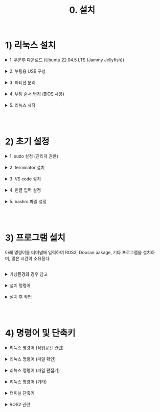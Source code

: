 # <center>0. 설치</center>

<br/>
<!------------------------------------------------------------------->

# 1) 리눅스 설치

<!------------------------------------------------------------------->
<details>
<summary>1. 우분투 다운로드 (Ubuntu 22.04.5 LTS (Jammy Jellyfish))</summary>

1. 해당 링크를 통해 iso 파일 다운로드 (ubuntu-22.04.5-desktop-amd64.iso)  
https://releases.ubuntu.com/jammy/
</details>

<br/>
<!------------------------------------------------------------------->
<details>
<summary>2. 부팅용 USB 구성</summary>

1) 부팅용 USB 준비 (4GB 이상)  
2) Rufus 다운로드 : https://rufus.ie/en/
3) 컴퓨터와 USB 연결 후 Rufus 실행     
4) 앞서 설치한 ubuntu-22.04.5-desktop-amd64.iso 파일을 선택 후 '시작'버튼 클릭     
</details>

<br/>
<!------------------------------------------------------------------->
<details>
<summary>3. 파티션 분리</summary>

1. 하드 디스트 파티션 만들기 및 포맷
2. 파티션 우클릭 후 볼륨 축소
3. 리눅스를 설치할 만큼의 디스크 할당
</details>

<br/>
<!------------------------------------------------------------------->
<details>
<summary>4. 부팅 순서 변경 (BIOS 사용)</summary>

1. 윈도우 OS 종료
2. 부팅용 USB 연결
3. 컴퓨터 시작
4. F2로 BIOS 진입 (메인보드 종류에 따라 상이)
5. Security 메뉴 진입
6. Secure Boot Configuration 클릭
7. Secure Boot Option을 Disabled로 변경 (리눅스 안 쓸때는 원상복귀)
8. Boot 메뉴 진입
9. 리눅스 OS 설치용 USB를 우선순위 1로 변경 후 저장 (설치 완료 후 원상복귀)
10. 재시작
</details>

<br/>
<!------------------------------------------------------------------->
<details>
<summary>5. 리눅스 시작</summary>

1. Welcome : English, install Ubuntu
2. Keyboard layout : English(US), English(US)
3. Updates and other software : Normal installation
4. Installation type : Something else - free space 선택 후 "+" 클릭
5. Create partition : Size*, Primary, Beginning of this space, swap area  
> Size : 102,400MB (100GB) (임의 설정)  
> Type for the new partition : Primary  
> Location for the new partition : Beginning of this space  
> Use as : Ext4 journaling file system  
Mount point : /
6. Where are you? : Seoul
7. Who are you? : name, password 설정 (영어로 설정, 본 가이드에서는 전부 'asd'로 설정)
8. Welcome to Ubuntu : 설치 기다리기
9. Installation Complete : Restart Now (재시작)
10. Online Accounts : Skip
11. Livepatch : Next
12. Help improve Ubuntu : No, don't send system info – Next
</details>

<br/><br/>
<!------------------------------------------------------------------->

# 2) 초기 설정

<!------------------------------------------------------------------->
<details>
<summary>1. sudo 설정 (관리자 권한)</summary>

관리자 설정 페이지 열기
``` bash
$ sudo visudo
```
열린 파일에 아래 내용 추가
``` bash
# asd 대신 사용자 이름 지정

# root ALL=(ALL:ALL) ALL 를 찾은 뒤, 이 바로 아래 해당 문구 추가
asd ALL=(ALL:ALL) ALL # sudo 명령어를 사용할 수 있는 권한 부여

# bashrc 파일 제일 아래부분에 해당 문구 추가
asd ALL=NOPASSWD: ALL # password 입력 생략

# Ctrl + x (저장 후 종료)
```
</details>

<br/>
<!------------------------------------------------------------------->
<details>
<summary>2. terminator 설치</summary>

``` bash
$ sudo apt install terminator -y
```
</details>

<br/>
<!------------------------------------------------------------------->
<details>
<summary>3. VS code 설치</summary>

#### 다운로드 : 해당 링크에서 vscode.deb 다운로드  
https://code.visualstudio.com/docs/?dv=linux64_deb

#### 설치 (터미널 사용)  
(code_1.94.2-1728494015_amd64 대신 직접 다운받은 파일의 이름 지정)
``` bash
$ cd Downloads && sudo apt install ./code_1.94.2-1728494015_amd64.deb
```
</details>

<br/>
<!------------------------------------------------------------------->
<details>
<summary>4. 한글 입력 설정</summary>

1. Settings - Region&Laguage - Manage Installed Language - Install/Remove Languages... - Korean - Apply - (설치) - 한국어확인 - close - roboot
2. Terminal - ibus-setup - Input Method - Add - Korean - Hangul - Add - Close
3. Settings - Keyboard - '+' - Korean - Korea (Hangul) - Add
4. 우측상단 - Hangul mode (on)
</details>

<br/>
<!------------------------------------------------------------------->
<details>
<summary>5. bashrc 파일 설정</summary>

bashrc는 terminal 실행시 자동으로 실행되는 파일이며, 해당 과정을 통해서 ROS2 사용을 보조하기 위한 명령어를 지정.  
#### bashrc 파일 열기
```bash
$ code ~/.bashrc
```
#### bashrc 수정 (내용추가) : .bashrc 파일 최하단에 다음 내용 추가 후 저장
```bash
echo "bashrc is reloaded!"
echo "==================="
echo "if you want to use ROS2(ID=13), type the command \"rt\""
echo "if you want to reload the bashrc, type the command \"sb\""
echo "if you want to open the bashrc, type the command \"cb\""
alias cb="code ~/.bashrc"
alias sb="source ~/.bashrc"
alias cb="code ~/.bashrc"
alias ros_domain="export ROS_DOMAIN_ID=13; echo \"ROS_DOMAIN_ID=13\""
rw() {
cd ~/ros2_ws
export PYTHONPATH=$PYTHONPATH:~/ros2_ws/install/common2/lib/common2/imp
source /opt/ros/humble/local_setup.bash
source install/setup.bash
ros_domain
echo "ROS2 humble is activated! (ID=13) (ros2_ws)"
}
rw

# 저장 후, 터미널을 재시작해야 적용됨 (또는 source ~/.bashrc)
# 위에서 지정한 rw 명령어는 ROS2설치 및 PKG 빌드 이후에만 정상적으로 작동함
```
</details>













<br/><br/>
<!------------------------------------------------------------------->

# 3) 프로그램 설치
아래 명령어를 터미널에 입력하여 ROS2, Doosan pakage, 기타 프로그램을 설치하며, 많은 시간이 소요된다.

<br/>
<!------------------------------------------------------------------->
<details>
<summary>가상환경의 경우 참고</summary>
<br/> 

가상머신의 경우,
```bash
$ git clone -b humble-devel https://github.com/doosan-robotics/doosan-robot2.git
```
이 명령어를 사용하지 않고,
```bash
$ mkdir -p ~/ros2_ws/src
$ cp ~/Downloads/doosan-robot2-humble-devel.zip ~/ros2_ws/src
$ cd ~/ros2_ws/src
$ unzip doosan-robot2-humble-devel.zip
$ mv doosan-robot2-humble-devel doosan-robot2
$ rm ~/ros2_ws/src/doosan-robot2-humble-devel.zip
```
이 명령어를 입력하여 Doosan ROS2 Pakage를 다운로드한다.

</details>

<br/>
<!------------------------------------------------------------------->
<details>
<summary>설치 명령어</summary>
<br/> 

아래 내용 한번에 실행
> 참고사항<br/>
> Line 49, 53에는 ROS2 version과 사용자이름을 입력합니다.<br/>
> ex> rosdep install -r --from-paths . --ignore-src --rosdistro humble -y
```bash
##################### ROS2 Installation #####################
### Set UTF-8 locale
$ sudo apt update && sudo apt install -y locales
$ sudo locale-gen en_US.UTF-8
$ sudo update-locale LC_ALL=en_US.UTF-8 LANG=en_US.UTF-8
$ export LANG=en_US.UTF-8

### Install ROS2 repository and dependencies
$ sudo apt install -y software-properties-common curl
$ sudo add-apt-repository universe -y
$ sudo curl -sSL https://raw.githubusercontent.com/ros/rosdistro/master/ros.key -o /usr/share/keyrings/ros-archive-keyring.gpg
$ echo "deb [arch=$(dpkg --print-architecture) signed-by=/usr/share/keyrings/ros-archive-keyring.gpg] http://packages.ros.org/ros2/ubuntu $(. /etc/os-release && echo $UBUNTU_CODENAME) main" | sudo tee /etc/apt/sources.list.d/ros2.list > /dev/null
$ sudo apt update
$ sudo apt upgrade -y
$ sudo apt install -y ros-humble-desktop ros-humble-ros-base ros-dev-tools

##################### Docker Installation #####################
$ sudo apt-get update
$ sudo apt-get install -y ca-certificates curl
$ sudo install -m 0755 -d /etc/apt/keyrings
$ sudo curl -fsSL https://download.docker.com/linux/ubuntu/gpg -o /etc/apt/keyrings/docker.asc
$ sudo chmod a+r /etc/apt/keyrings/docker.asc
$ echo "deb [arch=$(dpkg --print-architecture) signed-by=/etc/apt/keyrings/docker.asc] https://download.docker.com/linux/ubuntu $(. /etc/os-release && echo "$VERSION_CODENAME") stable" | sudo tee /etc/apt/sources.list.d/docker.list > /dev/null
$ sudo apt-get update
$ sudo apt-get install -y docker-ce docker-ce-cli containerd.io docker-buildx-plugin docker-compose-plugin
$ sudo docker run hello-world

##################### Doosan ROS2 Package Installation#####################
### Prerequisite installation elements before package installation
$ sudo apt-get update
$ sudo apt-get install -y libpoco-dev libyaml-cpp-dev wget
$ sudo apt-get install -y ros-humble-control-msgs ros-humble-realtime-tools ros-humble-xacro ros-humble-joint-state-publisher-gui ros-humble-ros2-control ros-humble-ros2-controllers ros-humble-gazebo-msgs ros-humble-moveit-msgs dbus-x11 ros-humble-moveit-configs-utils ros-humble-moveit-ros-move-group
$ sudo apt install ros-humble-moveit* -y

### install gazebo sim
$ echo "deb http://packages.osrfoundation.org/gazebo/ubuntu-stable $(lsb_release -cs) main" | sudo tee /etc/apt/sources.list.d/gazebo-stable.list
$ wget http://packages.osrfoundation.org/gazebo.key -O - | sudo apt-key add -
$ sudo apt-get update
$ sudo apt-get install -y libignition-gazebo6-dev ros-humble-gazebo-ros-pkgs ros-humble-moveit-msgs ros-humble-ros-gz-sim ros-humble-ros-gz-image ros-humble-tf-transformations

### We recommand the /home/<user_home>/ros2_ws/src
$ cd ~/ros2_ws/src
$ git clone -b humble-devel https://github.com/doosan-robotics/doosan-robot2.git
$ git clone -b humble https://github.com/ros-controls/gz_ros2_control
$ sudo rosdep init
$ rosdep update
$ rosdep install -r --from-paths . --ignore-src --rosdistro $ROS_DISTRO -y

### Install Doosan Robot Emulator
$ cd ~/ros2_ws/src/doosan-robot2
$ sudo usermod -aG docker $USER
$ sudo ./install_emulator.sh

### Build settings
$ cd ~/ros2_ws
$ source /opt/ros/humble/setup.bash
$ colcon build
$ . install/setup.bash
```
</details>

<br/>
<!------------------------------------------------------------------->
<details>
<summary>설치 후 작업</summary>

설치가 완료되면 터미널을 통해 재시작 (명령어 reboot)
</details>












<br/><br/>
<!------------------------------------------------------------------->

# 4) 명령어 및 단축키

<details>
<summary>리눅스 명령어 (작업공간 관련)</summary>

|   명령어  |    내용 |   비고 |
|-|-|-|
|cd|작업 공간 이동|$ cd [file_path]
|cd /|root 디렉토리로 이동||
|cd ~|홈 디렉토리로 이동||
|cd .|현재 디렉토리로 이동 (새로고침)||
|cd ..|상위 디렉토리로 이동|/app/bin/logs → /app/bin|
|cd -|이전 디렉토리로 이동 (뒤로가기)
|pwd|현재 디렉토리 확인
|mkdir|디렉토리 생성
|rmdir|디렉토리 삭제 (내부 파일이 없어야 실행 가능)
|rm|파일 또는 디렉토리 삭제| -r : 하위 디렉토리 삭제
|||-f : 강제로 삭제
|||-i : 파일 지울지 물어봄
|||-v : 삭제 정보 보여줌
|ls| 현재 디렉토리의 파일 또는 디렉토리 목록 확인 |$ ls -al
|||-a : 전부 확인
|||-l : 상세정보 (소유자, 크기, 수정시간 등)
|||-S : 크기별 정렬
|||-h : 단위 표현 변경 (KB, GB 등)
</details>

<br/>
<!------------------------------------------------------------------->
<details>
<summary>리눅스 명령어 (파일 확인)</summary>

|   명령어  |    내용 |   비고 |
|-|-|-|
|cat| 짧은 텍스트 파일 내용 확인| 여러 파일을 연결하여 출력 가능 ($ cat [파일1] [파일2])
|more| 긴 텍스트 파일 내용 확인| 파일을 다 읽으면 more 자동 종료
|less| 긴 텍스트 파일 내용 확인| more과는 다르게 위아래 이동 가능, q키를 눌러 종료
|head| 처음 10줄 출력| -n 옵션으로 라인 수 지정 가능 (head -n 5 [파일이름])
|tail| 마지막 10줄을 출력| -n 옵션으로 라인 수 지정 가능 (tail -n 5 [파일이름])
</details>

<br/>
<!------------------------------------------------------------------->
<details>
<summary>리눅스 명령어 (파일 편집기)</summary>

|   명령어  |    내용 |   비고 |
|-|-|-|
vi| CLI 텍스트 에디터|
vim| vi 향상 버전|
nano| Ctrl 명령어 사용 가능한 CLI 텍스트 에디터|
gedit| GUI 텍스트 에디터 (메모장과 유사)|
code| VS code 편집기 사용| Visual Studio Code 설치 후 사용 가능
</details>

<br/>
<!------------------------------------------------------------------->
<details>
<summary>리눅스 명령어 (기타)</summary>

|   명령어  |    내용 |   비고 |
|-|-|-|
|clear| terminal 화면 지움|
|echo| 화면 출력| $ echo 'hello world'
|alias| 사용자 명령어 생성| $ alias aa="[긴 명령어]" → CLI에 aa만 입력하여 긴 명령어를 사용 가능
|unalias| 사용자 명령어 삭제|
|grep| 특정 단어 검색| 명령어 출력 결과에 사용 : $ [명령어] | grep [내용]
|||파일 대상 사용 : $ grep [내용] [파일이름]
</details>

<br/>
<!------------------------------------------------------------------->
<details>
<summary>터미널 단축키</summary>

|   터미널 단축키  |    내용 |   비고 |
|-|-|-|
|Ctrl + Alt + T| 터미널 실행 |터미널 실행 시 bashrc 파일도 함께 실행
|Ctrl + '-'| 글자 크기 축소
|Ctrl + Shift + '+'| 글자 크기 확대
|Ctrl + Shift + C| 복사
|Ctrl + Shift + V| 붙여넣기
|Ctrl + Shift + W| 터미널 창 1개 종료 |terminator 전용
|Ctrl + Shift + Q| 터미널 전체 종료 |terminator 전용
|Ctrl + Shift + E| 좌우 분할 |terminator 전용
|Ctrl + Shift + O| 상하 분할 |terminator 전용
</details>


<br/>
<!------------------------------------------------------------------->
<details>
<summary>ROS2 관련</summary>

### 노드
|  명령어  |    내용 |
|-|-|
|ros2 node list| 현재 실핸중인 노드 목록
|ros2 node info| [노드 이름] 지정 노드의 정보 확인

### 토픽
|  명령어  |    내용 |
|-|-|
|ros2 topic list| 현재 동작중인 토픽 목록
|ros2 topic type [토픽 이름]| 지정 토픽의 타입 확인
|ros2 topic info [토픽 이름]| 지정 토픽의 정보 확인
|ros2 topic echo [토픽 이름]| 지정 토픽 구독 (계속 받아옴)
|ros2 topic pub --[발행주기] [토픽 이름] [타입] [입력 인자]| 지정 토픽 발행 (한번)

### 서비스
|  명령어  |    내용 |
|-|-|
|ros2 service list| 현재 제공되는 서비스 목록
|ros2 service type [서비스 이름]| 지정 서비스의 타입 확인
|ros2 service call [서비스 이름] [타입] [입력 인자]| 지정 서비스 실행

### 액션
|  명령어  |    내용 |
|-|-|
|ros2 action list| 현재 제공되는 액션 목록
|ros2 action info [액션 이름]| 지정 액션의 정보 확인
|ros2 action send_goal [액션 이름] [타입] [입력 인자]| 지정 액션 실행

### 인터페이스 (메시지 타입)
|  명령어  |    내용 |
|-|-|
|ros2 interface show [메시지 타입]| 타입의 인터페이스 확인 (데이터 입력용)
</details>
